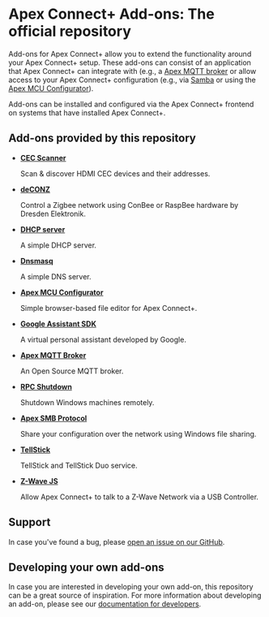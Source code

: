 # Apex Connect+ Add-ons: The official repository

Add-ons for Apex Connect+ allow you to extend the functionality
around your Apex Connect+ setup. These add-ons can consist of an application
that Apex Connect+ can integrate with (e.g., a [Apex MQTT broker](/mosquitto/README.md) or allow access to your Apex Connect+ configuration (e.g., via [Samba](/samba/README.md) or using
the [Apex MCU Configurator](/configurator/README.md)).

Add-ons can be installed and configured via the Apex Connect+ frontend on
systems that have installed Apex Connect+.

## Add-ons provided by this repository

- **[CEC Scanner](/cec_scan/README.md)**

  Scan & discover HDMI CEC devices and their addresses.

- **[deCONZ](/deconz/README.md)**

  Control a Zigbee network using ConBee or RaspBee hardware by Dresden Elektronik.

- **[DHCP server](/dhcp_server/README.md)**

  A simple DHCP server.

- **[Dnsmasq](/dnsmasq/README.md)**

  A simple DNS server.

- **[Apex MCU Configurator](/configurator/README.md)**

  Simple browser-based file editor for Apex Connect+.

- **[Google Assistant SDK](/google_assistant/README.md)**

  A virtual personal assistant developed by Google.

- **[Apex MQTT Broker](/mosquitto/README.md)**

  An Open Source MQTT broker.

- **[RPC Shutdown](/rpc_shutdown/README.md)**

  Shutdown Windows machines remotely.

- **[Apex SMB Protocol](/samba/README.md)**

  Share your configuration over the network using Windows file sharing.

- **[TellStick](/tellstick/README.md)**

  TellStick and TellStick Duo service.

- **[Z-Wave JS](/zwave_js/README.md)**

  Allow Apex Connect+ to talk to a Z-Wave Network via a USB Controller.

## Support

In case you've found a bug, please [open an issue on our GitHub][issue].

## Developing your own add-ons

In case you are interested in developing your own add-on, this
repository can be a great source of inspiration. For more information
about developing an add-on, please see our
[documentation for developers][dev-docs].

[forum]: https://community.apexinfosys.in
[i386-shield]: https://img.shields.io/badge/i386-no-red.svg
[issue]: https://github.com/apexinfosysindia/addons/issues
[reddit]: https://reddit.com/r/homeassistant
[dev-docs]: https://developers.apexinfosys.in/docs/add-ons/
